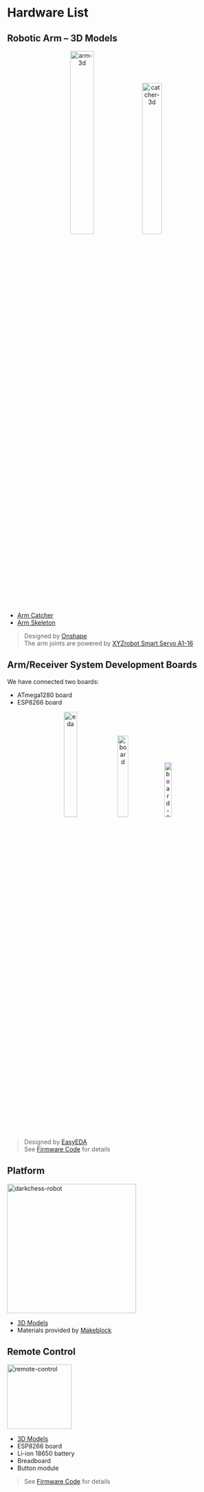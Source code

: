 # Hardware List

## Robotic Arm – 3D Models

<div align="center">
  <img src="https://github.com/user-attachments/assets/23585a99-f5d8-4b60-b1ec-7474685d0f2e" alt="arm-3d" width="33%">
  <img src="https://github.com/user-attachments/assets/5e946b0b-b2d4-4d10-951e-cd2d99cb56b3" alt="catcher-3d" width="30%">
</div>

- [Arm Catcher](./3D-models/catcher)
- [Arm Skeleton](./3D-models/skeleton)

> Designed by [Onshape](https://www.onshape.com)  
> The arm joints are powered by [XYZrobot Smart Servo A1-16](https://www.pololu.com/product/3400)

## Arm/Receiver System Development Boards

We have connected two boards:
- ATmega1280 board
- ESP8266 board

<div align="center">
  <img src="https://github.com/user-attachments/assets/e1f4b2bd-a58b-47ab-a708-b4d4da73b86f" alt="eda" width="25%">
  <img src="https://github.com/user-attachments/assets/0e0d0f41-e5cd-4b6e-8fc4-9a73852f55d4" alt="board" width="22%">
  <img src="https://github.com/user-attachments/assets/87782502-7d23-449e-b88f-272bd7335194" alt="board-2" width="18%">
</div>

> Designed by [EasyEDA](https://easyeda.com)  
> See [Firmware Code](../firmware) for details  

## Platform

<img src="../../assets/darkchess-robot.png" alt="darkchess-robot" width="300"><br>

- [3D Models](./3D-models/platform)
- Materials provided by [Makeblock](https://www.makeblock.com)

## Remote Control

<img src="https://github.com/user-attachments/assets/6e8e82a9-8e07-4df6-87b3-33609f9e12c7" alt="remote-control" width="150"><br>

- [3D Models](./3D-models/remote)
- ESP8266 board
- Li-ion 18650 battery
- Breadboard
- Button module

> See [Firmware Code](../firmware) for details
